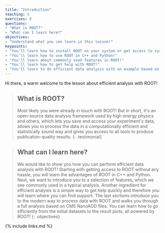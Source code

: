 ```yaml
---
title: "Introduction"
teaching: 5
exercises: 0
questions:
- "What is ROOT?"
- "What can I learn here?"
objectives:
- "Understand what you can learn in this lesson!"
keypoints:
- "You'll learn how to install ROOT on your system or get access to systems with ROOT pre-installed!"
- "You'll learn how to use ROOT in C++ and Python!"
- "You'll learn about commonly used features in ROOT!"
- "You'll learn how to get help with ROOT!"
- "You'll learn to do efficient data analysis with an example based on NanoAOD files!"
---
```


Hi there, a warm welcome to the lesson about efficient analysis with ROOT!

> ## What is ROOT?
> Most likely you were already in touch with ROOT! But in short, it's an open-source data analysis framework used by high energy physics and others, which lets you save and access your experiment's data, allows you to process the data in a computationally efficient and statistically sound way and gives you access to all tools to produce publication-quality results.
{: .testimonial}


> ## What can I learn here?
> We would like to show you how you can perform efficient data analysis with ROOT! Starting with getting access to ROOT without any hassle, you will learn the advantages of ROOT in C++ and Python. Next, we want to introduce you to a selection of features, which we see commonly used in a typical analysis. Another ingredient for efficient analysis is a simple way to get help quickly and therefore you will learn where you can find support. The last sections introduce you to the modern way to process data with ROOT and walks you through a full analysis based on CMS NanoAOD files. You can learn how to go efficiently from the initial datasets to the result plots, all powered by ROOT!
{: .objectives}

{% include links.md %}
